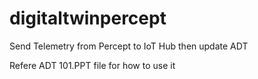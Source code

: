 # digitaltwinpercept
Send Telemetry from Percept to IoT Hub then update ADT

Refere ADT 101.PPT file for how to use it
